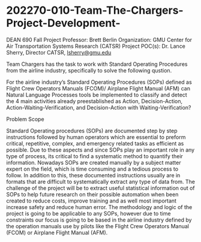# 202270-010-Team-The-Chargers-Project-Development-
DEAN 690 Fall Project
Professor: Brett Berlin
Organization: GMU Center for Air Transportation Systems Research (CATSR)
Project POC(s): Dr. Lance Sherry, Director CATSR, lsherry@gmu.edu

Team Chargers has the task to work with Standard Operating Procedures from the airline industry, specifically to solve the following qustion.

For the airline industry’s Standard Operating Procedures (SOPs) defined as Flight Crew Operators Manuals (FCOM)/ Airplane Flight Manual (AFM) can Natural Language Processes tools be implemented to classify and detect the 4 main activities already preestablished as Action, Decision-Action, Action-Waiting-Verification, and Decision-Action with Waiting-Verification?

Problem Scope

Standard Operating procedures (SOPs) are documented step by step instructions followed by human operators which are essential to preform critical, repetitive, complex, and emergency related tasks as efficient as possible.   Due to these aspects and since SOPs play an important role in any type of process, its critical to find a systematic method to quantify their information.  Nowadays SOPs are created manually by a subject matter expert on the field, which is time consuming and a tedious process to follow.  In addition to this, these documented instructions usually are in formats that are difficult to systematically extract any type of data from.  The challenge of the project will be to extract useful statistical information out of SOPs to help future research on their possible automation when been created to reduce costs, improve training and as well most important increase safety and reduce human error.
The methodology and logic of the project is going to be applicable to any SOPs, however due to time constraints our focus is going to be based in the airline industry defined by the operation manuals use by pilots like the Flight Crew Operators Manual (FCOM) or Airplane Flight Manual (AFM).

